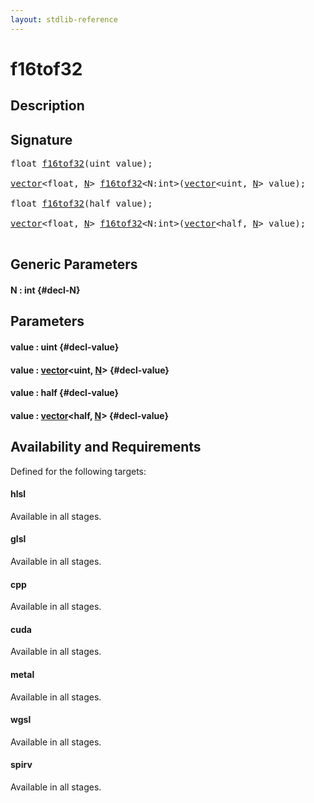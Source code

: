 ```yaml
---
layout: stdlib-reference
---
```


# f16tof32

## Description





## Signature 

<pre>
float <a href="/stdlib-reference/global-decls/f16tof32">f16tof32</a>(uint <span class='code_param'>value</span>);

<a href="/stdlib-reference/types/vector/index">vector</a>&lt;float, <a href="/stdlib-reference/types/vector/index#typeparam-N" class="code_var">N</a>&gt; <a href="/stdlib-reference/global-decls/f16tof32">f16tof32</a>&lt;N:int&gt;(<a href="/stdlib-reference/types/vector/index">vector</a>&lt;uint, <a href="/stdlib-reference/types/vector/index#typeparam-N" class="code_var">N</a>&gt; <span class='code_param'>value</span>);

float <a href="/stdlib-reference/global-decls/f16tof32">f16tof32</a>(half <span class='code_param'>value</span>);

<a href="/stdlib-reference/types/vector/index">vector</a>&lt;float, <a href="/stdlib-reference/types/vector/index#typeparam-N" class="code_var">N</a>&gt; <a href="/stdlib-reference/global-decls/f16tof32">f16tof32</a>&lt;N:int&gt;(<a href="/stdlib-reference/types/vector/index">vector</a>&lt;half, <a href="/stdlib-reference/types/vector/index#typeparam-N" class="code_var">N</a>&gt; <span class='code_param'>value</span>);

</pre>

## Generic Parameters

#### N  : int {#decl-N}

## Parameters

#### value  : uint {#decl-value}
#### value  : [vector](/stdlib-reference/types/vector/index)\<uint, [N](/stdlib-reference/types/vector/index#typeparam-N)\> {#decl-value}
#### value  : half {#decl-value}
#### value  : [vector](/stdlib-reference/types/vector/index)\<half, [N](/stdlib-reference/types/vector/index#typeparam-N)\> {#decl-value}

## Availability and Requirements

Defined for the following targets:

#### hlsl
Available in all stages.

#### glsl
Available in all stages.

#### cpp
Available in all stages.

#### cuda
Available in all stages.

#### metal
Available in all stages.

#### wgsl
Available in all stages.

#### spirv
Available in all stages.



